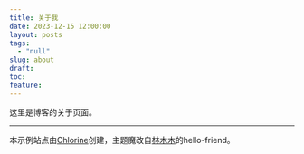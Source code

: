 ```yaml
---
title: 关于我
date: 2023-12-15 12:00:00
layout: posts
tags:
  - "null"
slug: about
draft: 
toc: 
feature: 
---
```

这里是博客的关于页面。

---

本示例站点由[Chlorine](https://yoghurtlee.com)创建，主题魔改自[林木木](https://immmmm.com)的hello-friend。
